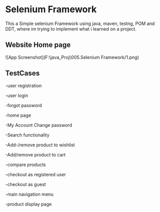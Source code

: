 
# Selenium Framework

This a Simple selenium Framework using java, maven, testng, POM and DDT, where im trying to implement what i learned on a project.


## Website Home page

![App Screenshot](F:\java_Proj\005.Selenium Framework/1.png)


## TestCases

-user registration

-user login

-forgot password

-home page

-My Account Change password

-Search functionality

-Add-/remove product to wishlist

-Add/remove product to cart

-compare products

-checkout as registered user

-checkout as guest

-main navigation menu

-product display page




